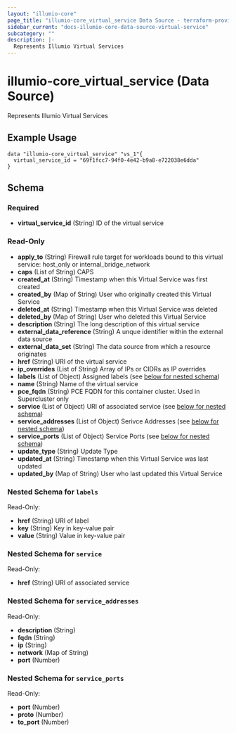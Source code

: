 ```yaml
---
layout: "illumio-core"
page_title: "illumio-core_virtual_service Data Source - terraform-provider-illumio-core"
sidebar_current: "docs-illumio-core-data-source-virtual-service"
subcategory: ""
description: |-
  Represents Illumio Virtual Services
---
```


# illumio-core_virtual_service (Data Source)

Represents Illumio Virtual Services

Example Usage
------------

```hcl
data "illumio-core_virtual_service" "vs_1"{
  virtual_service_id = "69f1fcc7-94f0-4e42-b9a8-e722038e6dda"
}

```

## Schema

### Required

- **virtual_service_id** (String) ID of the virtual service

### Read-Only

- **apply_to** (String) Firewall rule target for workloads bound to this virtual service: host_only or internal_bridge_network
- **caps** (List of String) CAPS
- **created_at** (String) Timestamp when this Virtual Service was first created
- **created_by** (Map of String) User who originally created this Virtual Service
- **deleted_at** (String) Timestamp when this Virtual Service was deleted
- **deleted_by** (Map of String) User who deleted this Virtual Service
- **description** (String) The long description of this virtual service
- **external_data_reference** (String) A unque identifier within the external data source
- **external_data_set** (String) The data source from which a resource originates
- **href** (String) URI of the virtual service
- **ip_overrides** (List of String) Array of IPs or CIDRs as IP overrides
- **labels** (List of Object) Assigned labels (see [below for nested schema](#nestedatt--labels))
- **name** (String) Name of the virtual service
- **pce_fqdn** (String) PCE FQDN for this container cluster. Used in Supercluster only
- **service** (List of Object) URI of associated service (see [below for nested schema](#nestedatt--service))
- **service_addresses** (List of Object) Serivce Addresses (see [below for nested schema](#nestedatt--service_addresses))
- **service_ports** (List of Object) Service Ports (see [below for nested schema](#nestedatt--service_ports))
- **update_type** (String) Update Type
- **updated_at** (String) Timestamp when this Virtual Service was last updated
- **updated_by** (Map of String) User who last updated this Virtual Service

<a id="nestedatt--labels"></a>
### Nested Schema for `labels`

Read-Only:

- **href** (String) URI of label
- **key** (String) Key in key-value pair
- **value** (String) Value in key-value pair

<a id="nestedatt--service"></a>
### Nested Schema for `service`

Read-Only:

- **href** (String) URI of associated service


<a id="nestedatt--service_addresses"></a>
### Nested Schema for `service_addresses`

Read-Only:

- **description** (String)
- **fqdn** (String)
- **ip** (String)
- **network** (Map of String)
- **port** (Number)


<a id="nestedatt--service_ports"></a>
### Nested Schema for `service_ports`

Read-Only:

- **port** (Number)
- **proto** (Number)
- **to_port** (Number)


